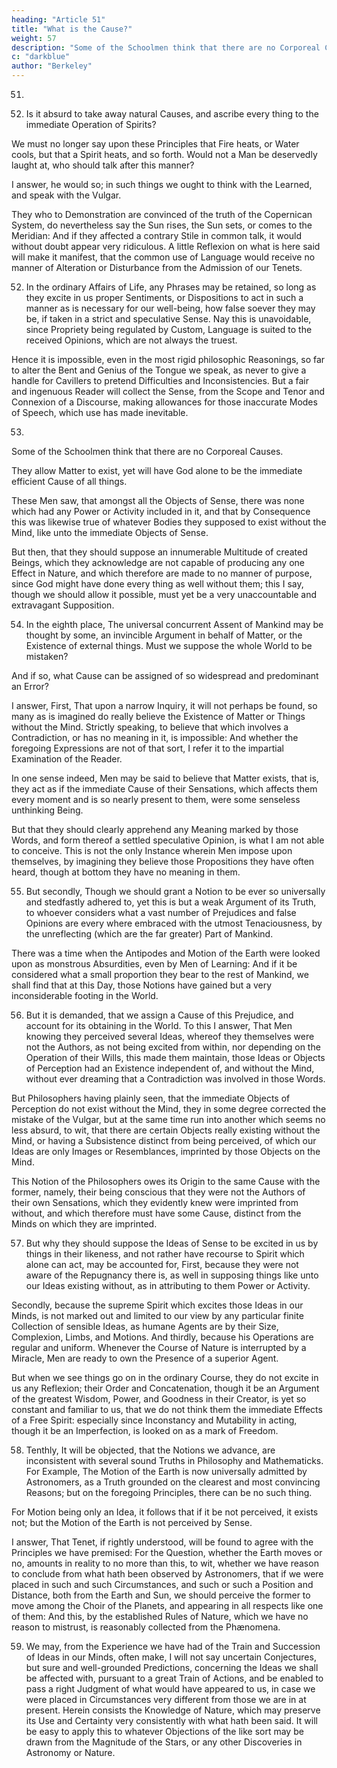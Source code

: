 ```yaml
---
heading: "Article 51"
title: "What is the Cause?"
weight: 57
description: "Some of the Schoolmen think that there are no Corporeal Causes."
c: "darkblue"
author: "Berkeley"
---
```



51.

7. Is it absurd to take away natural Causes, and ascribe every thing to the immediate Operation of Spirits? 

We must no longer say upon these Principles that Fire heats, or Water cools, but that a Spirit heats, and so forth. Would not a Man be deservedly laught at, who should talk after this manner? 

I answer, he would so; in such things we ought to think with the Learned, and speak with the Vulgar. 

They who to Demonstration are convinced of the truth of the Copernican System, do nevertheless say the Sun rises, the Sun sets, or comes to the Meridian: And if they affected a contrary Stile in common talk, it would without doubt appear very ridiculous. A little Reflexion on what is here said will make it manifest, that the common use of Language would receive no manner of Alteration or Disturbance from the Admission of our Tenets.

52. In the ordinary Affairs of Life, any Phrases may be retained, so long as they excite in us proper Sentiments, or Dispositions to act in such a manner as is necessary for our well-being, how false soever they may be, if taken in a strict and speculative Sense. Nay this is unavoidable, since Propriety being regulated by Custom, Language is suited to the received Opinions, which are not always the truest. 

Hence it is impossible, even in the most rigid philosophic Reasonings, so far to alter the Bent and Genius of the Tongue we speak, as never to give a handle for Cavillers to pretend Difficulties and Inconsistencies. But a fair and ingenuous Reader will collect the Sense, from the Scope and Tenor and Connexion of a Discourse, making allowances for those inaccurate Modes of Speech, which use has made inevitable.


53. 

Some of the Schoolmen think that there are no Corporeal Causes.

<!--  this has been heretofore
maintained by some of the Schoolmen, as it is of late by others among the modern Philosophers, who though  -->

They allow Matter to exist, yet will have God alone to be the immediate
efficient Cause of all things. 

These Men saw, that amongst all the Objects of Sense, there was none which had any Power or Activity included in it, and that by Consequence this was likewise true of whatever Bodies they supposed to exist without the Mind, like unto the immediate Objects of Sense. 

But then, that they should suppose an innumerable Multitude of created Beings, which they acknowledge are not capable of producing any one Effect in Nature, and which therefore are made to no manner of purpose, since God might have done every thing as well without them; this I say, though we should allow it possible, must yet be a very unaccountable and extravagant Supposition.


54. In the eighth place, The universal concurrent Assent of Mankind may be thought by some, an invincible Argument in behalf of Matter, or the Existence of external things. Must we suppose the whole World to be mistaken? 

And if so, what Cause can be assigned of so widespread and predominant an Error? 

I answer, First, That upon a narrow Inquiry, it will not perhaps be found, so many as is imagined do really believe the Existence of Matter or Things without the Mind. Strictly speaking, to believe that which involves a Contradiction, or has no meaning in it, is impossible: And whether the foregoing Expressions are not of that sort, I refer it to the impartial Examination of the Reader.

In one sense indeed, Men may be said to believe that Matter exists, that is, they act as if the immediate Cause of their Sensations, which affects them every moment and is so nearly present to them, were some senseless unthinking Being. 

But that they should clearly apprehend any Meaning marked by those Words, and form thereof a settled speculative Opinion, is what I am not able to conceive. This is not the only Instance wherein Men impose upon themselves, by imagining they believe those Propositions they have often heard, though at bottom they have no meaning in them.


55. But secondly, Though we should grant a Notion to be ever so universally and stedfastly adhered to, yet this is but a weak Argument of its Truth, to whoever considers what a vast number of Prejudices and false Opinions are every where embraced with the utmost Tenaciousness, by the unreflecting (which are the far greater) Part of Mankind. 

There was a time when the Antipodes and Motion of the Earth were looked upon as monstrous Absurdities, even by Men of Learning: And if it be considered what a small proportion they bear to the rest of Mankind, we shall find that at this Day, those Notions have gained but a very inconsiderable footing in the World.


56. But it is demanded, that we assign a Cause of this Prejudice, and account for its obtaining in the World. To this I answer, That Men knowing they perceived several Ideas, whereof they themselves were not the Authors, as not being excited from within, nor depending on the Operation of their Wills, this made them maintain, those Ideas or Objects of Perception had an Existence independent of, and without the Mind, without ever dreaming that a Contradiction was involved in those Words.

But Philosophers having plainly seen, that the immediate Objects of Perception do not exist without the Mind, they in some degree corrected the mistake of the Vulgar, but at the same time run into another which seems no less absurd, to wit, that there are certain Objects really existing without the Mind, or having a Subsistence distinct from being perceived, of which our Ideas are only Images or Resemblances, imprinted by those Objects on the Mind.

This Notion of the Philosophers owes its Origin to the same Cause with the former, namely, their being conscious that they were not the Authors of their own Sensations, which they evidently knew were imprinted from without, and which therefore must have some Cause, distinct from the Minds on which they are imprinted.


57. But why they should suppose the Ideas of Sense to be excited in us by things in their likeness, and not rather have recourse to Spirit which alone can act, may be accounted for, First, because they were not aware of the Repugnancy there is, as well in supposing things like unto our Ideas existing without, as in attributing to them Power or Activity. 

Secondly, because the supreme Spirit which excites those Ideas in our Minds, is not marked out and limited to our view by any particular finite Collection of sensible Ideas, as humane Agents are by their Size, Complexion, Limbs, and Motions. And thirdly, because his Operations are regular and uniform. Whenever the Course of Nature is interrupted by a Miracle, Men are ready to own the Presence of a superior Agent.

But when we see things go on in the ordinary Course, they do not excite in us any Reflexion; their Order and Concatenation, though it be an Argument of the greatest Wisdom, Power, and Goodness in their Creator, is yet so constant and familiar to us, that we do not think them the immediate Effects of a Free Spirit: especially since Inconstancy and Mutability in acting, though it be an Imperfection, is looked on as a mark of Freedom.


58. Tenthly, It will be objected, that the Notions we advance, are inconsistent with several sound Truths in Philosophy and Mathematicks. For Example, The Motion of the Earth is now universally admitted by Astronomers, as a Truth grounded on the clearest and most convincing Reasons; but on the foregoing Principles, there can be no such thing. 

For Motion being only an Idea, it follows that if it be not perceived, it exists not; but the Motion of the Earth is not perceived by Sense.

I answer, That Tenet, if rightly understood, will be found to agree with the Principles we have premised: For the Question, whether the Earth moves or no, amounts in reality to no more than this, to wit, whether we have reason to conclude from what hath been observed by Astronomers, that if we were placed in such and such Circumstances, and such or such a Position and Distance, both from the Earth and Sun, we should perceive the former to move among the Choir of the Planets, and appearing in all respects like one of them: And this, by the established Rules of Nature, which we have no reason to mistrust, is reasonably collected from the Phænomena.


59. We may, from the Experience we have had of the Train and Succession of Ideas in our Minds, often make, I will not say uncertain Conjectures, but sure and well-grounded Predictions, concerning the Ideas we shall be affected with, pursuant to a great Train of Actions, and be enabled to pass a right Judgment of what would have appeared to us, in case we were placed in Circumstances very different from those we are in at present. Herein consists the Knowledge of Nature, which may preserve its Use and Certainty very consistently with what hath been said. It will be easy to apply this to whatever Objections of the like sort may be drawn from the Magnitude of the Stars, or any other Discoveries in Astronomy or Nature.

